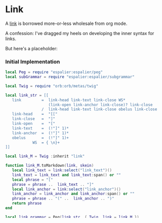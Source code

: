 # Link


  A [link](httk://this.page) is borrowed more\-or\-less wholesale from org
mode\.

A confession: I've dragged my heels on developing the inner syntax for links\.

But here's a placeholder:


### Initial Implementation

```lua
local Peg = require "espalier:espalier/peg"
local subGrammar = require "espalier:espalier/subgrammar"

local Twig = require "orb:orb/metas/twig"
```

```lua
local link_str = [[
   link         =  link-head link-text link-close WS*
                   (link-open link-anchor link-close)? link-close
                /  link-head link-text link-close obelus link-close
   link-head    =  "[["
   link-close   =  "]"
   link-open    =  "["
   link-text    =  (!"]" 1)*
   link-anchor  =  (!"]" 1)*
   obelus       =  (!"]" 1)+
            WS  = { \n}+
]]
```

```lua
local link_M = Twig :inherit "link"
```

```lua
function link_M.toMarkdown(link, skein)
   local link_text = link:select("link_text")()
   link_text = link_text and link_text:span() or ""
   local phrase = "["
   phrase = phrase ..  link_text .. "]"
   local link_anchor = link:select("link_anchor")()
   link_anchor = link_anchor and link_anchor:span() or ""
   phrase = phrase .. "(" ..  link_anchor .. ")"
   return phrase
end
```

```lua
local link_grammar = Peg(link_str, { Twig, link = link_M })
```

```lua
return subGrammar(link_grammar.parse, "link-nomatch")
```


## Link

Most of the complexity of a link is in the document\-resolving portion, which
we call a ref\.

Links are always surrounded by one pair of brackets, and must have one more
pair between them: whitespace between the two opening or closing brackets is
illegal, so \[\[ always opens a link, \]\] always closes one\.

See the discussion of attribute links for situations when this may not be
true\.

If there is only one such inner box, and no contents between the first "\]" and
the second, the contents are a bare ref, like \[\[http://example\.com\]\]\.

If there are two boxes, then the first contains the link text, and the second
the link ref: \[\[An example website\] \[http://example\.com\]\]\.  This is the
same order as Markdown, but the opposite of that used in org\-mode and the HTML
standard\.  We feel that, in a source document, the description is the
interesting part to a reader, and having to skip the anchor in order to keep
reading breaks the flow of the sentence\.

We also offer a short form: \[\[A description\]Note\] will look for a
corresponding ref line: \[Note\]: http://example\.com, and use that as the
ref\.  The text can be anything so long as there are no spaces or newlines, and
whitespace is forbidden on both sides of the note slug\.  You can't wrap it in
brackets either, for obvious reasons\.

There is also some syntax inside of notes: notes containing a colon are
expected to match a pattern used for footnotes and tooltips, and possibly
other TBD sorts of special link\.

A ref line must be preceded and followed by a newline\.  You can reuse notes,
and the ref line must be below the link, by any amount that's comfortable: the
engine will match the next note with the same text, and will warn if it isn't
able to find one\.

We probably want to add a fourth form, for an attribute link:

```orb
[!img[Image Text][http://example.com/image.jpg]]
```

But I don't really understand how HTML link attributes actually work, I think
you can have more than one, and I don't want to design the syntax ahead of my
understanding of it\.


### Ref

  A ref is a superset of the URI, used to identify where in the weird wide web
of data the link is to be resolved to\.

Normal refs are simply URIs, which don't need elaboration here\.

Anything which doesn't fit the URI pattern is a short link, and I'm still
working on the syntax here\.  These use the Bridge namespace conventions to
resolve links between projects and within documents in a flexible way\.

One note: newlines in a URI are legal, and will be ignored by the engine\.
They must be between parts of the URI, or reassembly will give unexpected
results\.  This is only true for URIs in links, not in ref lines: the latter
don't have a distinct closing character, so the parser knows its done with a
ref when it finds the line end\.


#### @ Refs

An important class of short\-form refs are named refs or @ refs\.

These always refer to an orb file, or a part of it\.

`@name` is an internal reference, with a name resolution policy which is TBD,
but will be based on the GitHub schema for anchor reference resolution\.  If
there's an explicitly named entity with that name, the link will resolve to it\.

`@:folder/file` refers to a module inside the same project\.  This is a
reference to our `require` syntax, `"project:module"`, with the project
elided\.  `@project:folder/file`, therefore, is a reference across projects,
with the same fully\-qualified form as in `require`: the namespace is assumed
to be the native namespace, unless provided, or overridden in the manifest\.

In a cross\-document reference, we use the familiar `#` form for an anchor
within a document `@fully.qualified/project:folder/file#fragment`\.  This
generalizes to query syntax as well\.

Note that `.orb` is not needed and should be elided, although we'll make the
parser smart enough to accept it\.  Orb documents take on several extensions
depending on where they end up\.

Sometimes we want to expand a large URL which is named elsewhere\.  This is
not an @ ref, although it looks kind of like one:

```orb
[[a long link][`@named-entity()`]]
```

Uses our normal inlining syntax to paste the value of `@named-entity` into the
ref position\.
